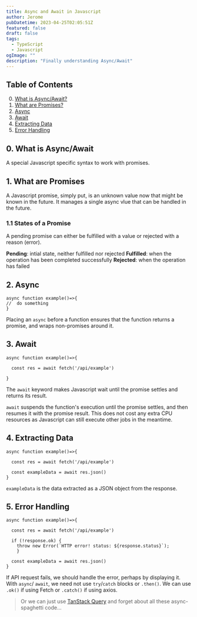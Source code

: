 ```yaml
---
title: Async and Await in Javascript
author: Jerome
pubDatetime: 2023-04-25T02:05:51Z
featured: false
draft: false
tags:
  - TypeScript
  - Javascript
ogImage: ""
description: "Finally understanding Async/Await"
---
```


## Table of Contents

0. [What is Async/Await?](#-0-what-is-async/await?)
1. [What are Promises?](#-1-what-are-promises)
2. [Async](#-2-async)
3. [Await](#-3-await)
4. [Extracting Data](#-4-extracting-data)
5. [Error Handling](#-5-error-handling)

## 0. What is Async/Await

A special Javascript specific syntax to work with promises.

## 1. What are Promises

A Javascript promise, simply put, is an unknown value now that might be known in the future. It manages a single async vlue that can be handled in the future.

### 1.1 States of a Promise

A pending promise can either be fulfilled with a value or rejected with a reason (error).

<b>Pending</b>: intial state, neither fulfilled nor rejected
<b>Fulfilled</b>: when the operation has been completed successfully
<b>Rejected</b>: when the operation has failed

## 2. Async

```tsx
async function example()=>{
//  do something
}
```

Placing an `async` before a function ensures that the function returns a promise, and wraps non-promises around it.

## 3. Await

```tsx
async function example()=>{

  const res = await fetch('/api/example')

}
```

The `await` keyword makes Javascript wait until the promise settles and returns its result.

`await` suspends the function's execution until the promise settles, and then resumes it with the promise result. This does not cost any extra CPU resources as Javascript can still execute other jobs in the meantime.

## 4. Extracting Data

```tsx
async function example()=>{

  const res = await fetch('/api/example')

  const exampleData = await res.json()
}
```

`exampleData` is the data extracted as a JSON object from the response.

## 5. Error Handling

```tsx
async function example()=>{

  const res = await fetch('/api/example')

  if (!response.ok) {
    throw new Error(`HTTP error! status: ${response.status}`);
	}

  const exampleData = await res.json()
}
```

If API request fails, we should handle the error, perhaps by displaying it. With `async`/ `await`, we need not use `try`/`catch` blocks or `.then()`. We can use `.ok()` if using Fetch or `.catch()` if using axios.

> Or we can just use [TanStack Query](https://tanstack.com/query/latest) and forget about all these async-spaghetti code...

